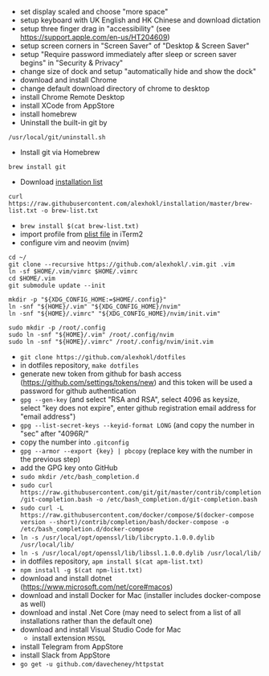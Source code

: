 - set display scaled and choose "more space"
- setup keyboard with UK English and HK Chinese and download dictation
- setup three finger drag in "accessibility" (see https://support.apple.com/en-us/HT204609)
- setup screen corners in "Screen Saver" of "Desktop & Screen Saver"
- setup "Require password immediately after sleep or screen saver begins" in "Security & Privacy"
- change size of dock and setup "automatically hide and show the dock"
- download and install Chrome
- change default download directory of chrome to desktop
- install Chrome Remote Desktop
- install XCode from AppStore
- install homebrew
- Uninstall the built-in git by
```console
/usr/local/git/uninstall.sh
```
- Install git via Homebrew
```console
brew install git
```
- Download [installation list](https://github.com/alexhokl/installation/blob/master/brew-list.txt)
```console
curl https://raw.githubusercontent.com/alexhokl/installation/master/brew-list.txt -o brew-list.txt
```
- `brew install $(cat brew-list.txt)`
- import profile from [plist file](https://github.com/alexhokl/dotfiles/blob/master/com.googlecode.iterm2.plist) in iTerm2
- configure vim and neovim (nvim)

```console
cd ~/
git clone --recursive https://github.com/alexhokl/.vim.git .vim
ln -sf $HOME/.vim/vimrc $HOME/.vimrc
cd $HOME/.vim
git submodule update --init

mkdir -p "${XDG_CONFIG_HOME:=$HOME/.config}"
ln -snf "${HOME}/.vim" "${XDG_CONFIG_HOME}/nvim"
ln -snf "${HOME}/.vimrc" "${XDG_CONFIG_HOME}/nvim/init.vim"

sudo mkdir -p /root/.config
sudo ln -snf "${HOME}/.vim" /root/.config/nvim
sudo ln -snf "${HOME}/.vimrc" /root/.config/nvim/init.vim
```

- `git clone https://github.com/alexhokl/dotfiles`
- in dotfiles repository, `make dotfiles`
- generate new token from github for bash access (https://github.com/settings/tokens/new) and this token will be used a password for github authentication
- `gpg --gen-key` (and select "RSA and RSA",  select 4096 as keysize, select "key does not expire",  enter github registration email address for "email address")
- `gpg --list-secret-keys --keyid-format LONG` (and copy the number in "sec" after "4096R/"
- copy the number into `.gitconfig`
- `gpg --armor --export {key} | pbcopy` (replace key with the number in the previous step)
- add the GPG key onto GitHub
- `sudo mkdir /etc/bash_completion.d`
- `sudo curl https://raw.githubusercontent.com/git/git/master/contrib/completion/git-completion.bash -o /etc/bash_completion.d/git-completion.bash`
- `sudo curl -L https://raw.githubusercontent.com/docker/compose/$(docker-compose version --short)/contrib/completion/bash/docker-compose -o /etc/bash_completion.d/docker-compose`
- `ln -s /usr/local/opt/openssl/lib/libcrypto.1.0.0.dylib /usr/local/lib/`
- `ln -s /usr/local/opt/openssl/lib/libssl.1.0.0.dylib /usr/local/lib/`
- in dotfiles repository, `apm install $(cat apm-list.txt)`
- `npm install -g $(cat npm-list.txt)`
- download and install dotnet (https://www.microsoft.com/net/core#macos)
- download and install Docker for Mac (installer includes docker-compose as well)
- download and instal .Net Core (may need to select from a list of all
  installations rather than the default one)
- download and install Visual Studio Code for Mac
  - install extension `MSSQL`
- install Telegram from AppStore
- install Slack from AppStore
- `go get -u github.com/davecheney/httpstat`
